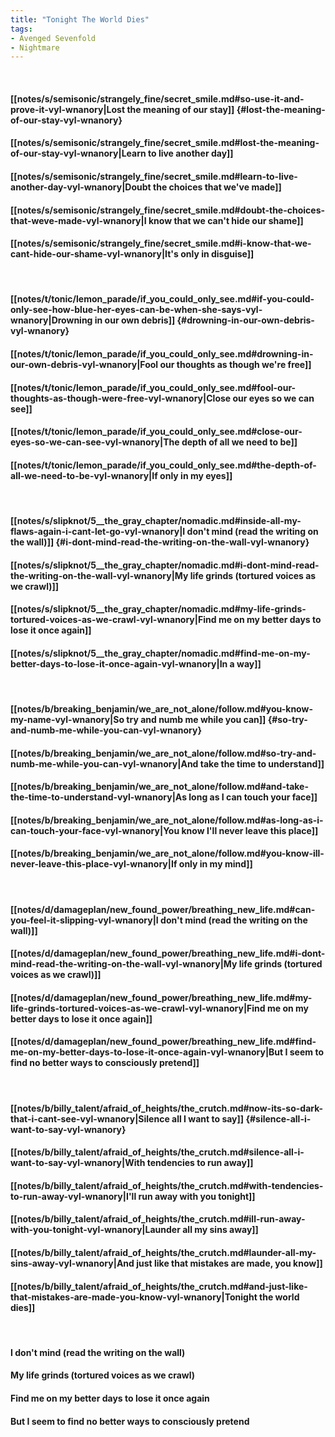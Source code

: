 ```yaml
---
title: "Tonight The World Dies"
tags:
- Avenged Sevenfold
- Nightmare
---
```

&nbsp;
#### [[notes/s/semisonic/strangely_fine/secret_smile.md#so-use-it-and-prove-it-vyl-wnanory|Lost the meaning of our stay]] {#lost-the-meaning-of-our-stay-vyl-wnanory}
#### [[notes/s/semisonic/strangely_fine/secret_smile.md#lost-the-meaning-of-our-stay-vyl-wnanory|Learn to live another day]]
#### [[notes/s/semisonic/strangely_fine/secret_smile.md#learn-to-live-another-day-vyl-wnanory|Doubt the choices that we've made]]
#### [[notes/s/semisonic/strangely_fine/secret_smile.md#doubt-the-choices-that-weve-made-vyl-wnanory|I know that we can't hide our shame]]
#### [[notes/s/semisonic/strangely_fine/secret_smile.md#i-know-that-we-cant-hide-our-shame-vyl-wnanory|It's only in disguise]]
&nbsp;
#### [[notes/t/tonic/lemon_parade/if_you_could_only_see.md#if-you-could-only-see-how-blue-her-eyes-can-be-when-she-says-vyl-wnanory|Drowning in our own debris]] {#drowning-in-our-own-debris-vyl-wnanory}
#### [[notes/t/tonic/lemon_parade/if_you_could_only_see.md#drowning-in-our-own-debris-vyl-wnanory|Fool our thoughts as though we're free]]
#### [[notes/t/tonic/lemon_parade/if_you_could_only_see.md#fool-our-thoughts-as-though-were-free-vyl-wnanory|Close our eyes so we can see]]
#### [[notes/t/tonic/lemon_parade/if_you_could_only_see.md#close-our-eyes-so-we-can-see-vyl-wnanory|The depth of all we need to be]]
#### [[notes/t/tonic/lemon_parade/if_you_could_only_see.md#the-depth-of-all-we-need-to-be-vyl-wnanory|If only in my eyes]]
&nbsp;
#### [[notes/s/slipknot/5__the_gray_chapter/nomadic.md#inside-all-my-flaws-again-i-cant-let-go-vyl-wnanory|I don't mind (read the writing on the wall)]] {#i-dont-mind-read-the-writing-on-the-wall-vyl-wnanory}
#### [[notes/s/slipknot/5__the_gray_chapter/nomadic.md#i-dont-mind-read-the-writing-on-the-wall-vyl-wnanory|My life grinds (tortured voices as we crawl)]]
#### [[notes/s/slipknot/5__the_gray_chapter/nomadic.md#my-life-grinds-tortured-voices-as-we-crawl-vyl-wnanory|Find me on my better days to lose it once again]]
#### [[notes/s/slipknot/5__the_gray_chapter/nomadic.md#find-me-on-my-better-days-to-lose-it-once-again-vyl-wnanory|In a way]]
&nbsp;
#### [[notes/b/breaking_benjamin/we_are_not_alone/follow.md#you-know-my-name-vyl-wnanory|So try and numb me while you can]] {#so-try-and-numb-me-while-you-can-vyl-wnanory}
#### [[notes/b/breaking_benjamin/we_are_not_alone/follow.md#so-try-and-numb-me-while-you-can-vyl-wnanory|And take the time to understand]]
#### [[notes/b/breaking_benjamin/we_are_not_alone/follow.md#and-take-the-time-to-understand-vyl-wnanory|As long as I can touch your face]]
#### [[notes/b/breaking_benjamin/we_are_not_alone/follow.md#as-long-as-i-can-touch-your-face-vyl-wnanory|You know I'll never leave this place]]
#### [[notes/b/breaking_benjamin/we_are_not_alone/follow.md#you-know-ill-never-leave-this-place-vyl-wnanory|If only in my mind]]
&nbsp;
#### [[notes/d/damageplan/new_found_power/breathing_new_life.md#can-you-feel-it-slipping-vyl-wnanory|I don't mind (read the writing on the wall)]]
#### [[notes/d/damageplan/new_found_power/breathing_new_life.md#i-dont-mind-read-the-writing-on-the-wall-vyl-wnanory|My life grinds (tortured voices as we crawl)]]
#### [[notes/d/damageplan/new_found_power/breathing_new_life.md#my-life-grinds-tortured-voices-as-we-crawl-vyl-wnanory|Find me on my better days to lose it once again]]
#### [[notes/d/damageplan/new_found_power/breathing_new_life.md#find-me-on-my-better-days-to-lose-it-once-again-vyl-wnanory|But I seem to find no better ways to consciously pretend]]
&nbsp;
#### [[notes/b/billy_talent/afraid_of_heights/the_crutch.md#now-its-so-dark-that-i-cant-see-vyl-wnanory|Silence all I want to say]] {#silence-all-i-want-to-say-vyl-wnanory}
#### [[notes/b/billy_talent/afraid_of_heights/the_crutch.md#silence-all-i-want-to-say-vyl-wnanory|With tendencies to run away]]
#### [[notes/b/billy_talent/afraid_of_heights/the_crutch.md#with-tendencies-to-run-away-vyl-wnanory|I'll run away with you tonight]]
#### [[notes/b/billy_talent/afraid_of_heights/the_crutch.md#ill-run-away-with-you-tonight-vyl-wnanory|Launder all my sins away]]
#### [[notes/b/billy_talent/afraid_of_heights/the_crutch.md#launder-all-my-sins-away-vyl-wnanory|And just like that mistakes are made, you know]]
#### [[notes/b/billy_talent/afraid_of_heights/the_crutch.md#and-just-like-that-mistakes-are-made-you-know-vyl-wnanory|Tonight the world dies]]
&nbsp;
#### I don't mind (read the writing on the wall)
#### My life grinds (tortured voices as we crawl)
#### Find me on my better days to lose it once again
#### But I seem to find no better ways to consciously pretend
